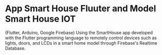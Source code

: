 # App Smart House Fluuter and Model Smart House IOT 
(Flutter, Arduino, Google Firebase)
Using the SmartHouse app developed with the Flutter programming language to remotely control devices such as lights, doors, and LCDs in a smart home model through Firebase's Realtime Database.
